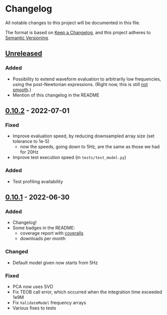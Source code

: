 # Changelog
All notable changes to this project will be documented in this file.

The format is based on [Keep a Changelog](https://keepachangelog.com/en/1.0.0/),
and this project adheres to [Semantic Versioning](https://semver.org/spec/v2.0.0.html).

## [Unreleased]

### Added

- Possibility to extend waveform evaluation to arbitrarily low frequencies, using the 
    post-Newtonian expressions. 
    (Right now, this is still [not smooth](https://github.com/jacopok/mlgw_bns/issues/36).)
- Mention of this changelog in the README

## [0.10.2] - 2022-07-01

### Fixed

- Improve evaluation speed, by reducing downsampled array size (set tolerance to 1e-5)
    - now the speeds, going down to 5Hz, are the same as those we had for 20Hz
- Improve test execution speed (in `tests/test_model.py`)

### Added

- Test profiling availability

## [0.10.1] - 2022-06-30

### Added

- Changelog!
- Some badges in the README:
    - coverage report with [coveralls](https://coveralls.io/)
    - downloads per month

### Changed

- Default model given now starts from 5Hz

### Fixed

- PCA now uses SVD
- Fix TEOB call error, which occurred when the integration time exceeded 1e9M
- Fix `ValidateModel` frequency arrays
- Various fixes to tests

[Unreleased]: https://github.com/jacopok/mlgw_bns/compare/v0.10.2...HEAD
[0.10.2]: https://github.com/jacopok/mlgw_bns/compare/v0.10.1...v0.10.2
[0.10.1]: https://github.com/jacopok/mlgw_bns/compare/v0.10.0...v0.10.1

